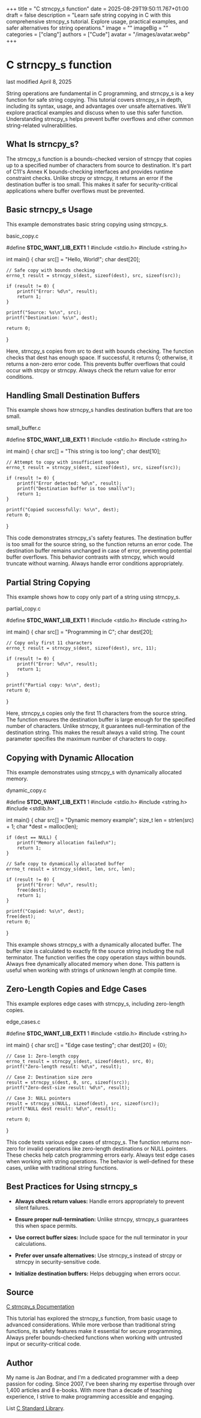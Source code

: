 +++
title = "C strncpy_s function"
date = 2025-08-29T19:50:11.767+01:00
draft = false
description = "Learn safe string copying in C with this comprehensive strncpy_s tutorial. Explore usage, practical examples, and safer alternatives for string operations."
image = ""
imageBig = ""
categories = ["clang"]
authors = ["Cude"]
avatar = "/images/avatar.webp"
+++

# C strncpy_s function

last modified April 8, 2025

String operations are fundamental in C programming, and strncpy_s is a
key function for safe string copying. This tutorial covers strncpy_s
in depth, including its syntax, usage, and advantages over unsafe alternatives.
We'll explore practical examples and discuss when to use this safer function.
Understanding strncpy_s helps prevent buffer overflows and other
common string-related vulnerabilities.

## What Is strncpy_s?

The strncpy_s function is a bounds-checked version of strncpy
that copies up to a specified number of characters from source to destination.
It's part of C11's Annex K bounds-checking interfaces and provides runtime
constraint checks. Unlike strcpy or strncpy, it
returns an error if the destination buffer is too small. This makes it safer
for security-critical applications where buffer overflows must be prevented.

## Basic strncpy_s Usage

This example demonstrates basic string copying using strncpy_s.

basic_copy.c
  

#define __STDC_WANT_LIB_EXT1__ 1
#include &lt;stdio.h&gt;
#include &lt;string.h&gt;

int main() {
    char src[] = "Hello, World!";
    char dest[20];
    
    // Safe copy with bounds checking
    errno_t result = strncpy_s(dest, sizeof(dest), src, sizeof(src));

    if (result != 0) {
        printf("Error: %d\n", result);
        return 1;
    }

    printf("Source: %s\n", src);
    printf("Destination: %s\n", dest);

    return 0;
}

Here, strncpy_s copies from src to dest
with bounds checking. The function checks that dest has enough space.
If successful, it returns 0; otherwise, it returns a non-zero error code.
This prevents buffer overflows that could occur with strcpy or
strncpy. Always check the return value for error conditions.

## Handling Small Destination Buffers

This example shows how strncpy_s handles destination buffers that
are too small.

small_buffer.c
  

#define __STDC_WANT_LIB_EXT1__ 1
#include &lt;stdio.h&gt;
#include &lt;string.h&gt;

int main() {
    char src[] = "This string is too long";
    char dest[10];
    
    // Attempt to copy with insufficient space
    errno_t result = strncpy_s(dest, sizeof(dest), src, sizeof(src));

    if (result != 0) {
        printf("Error detected: %d\n", result);
        printf("Destination buffer is too small\n");
        return 1;
    }

    printf("Copied successfully: %s\n", dest);
    return 0;
}

This code demonstrates strncpy_s's safety features. The destination
buffer is too small for the source string, so the function returns an error code.
The destination buffer remains unchanged in case of error, preventing potential
buffer overflows. This behavior contrasts with strncpy, which would
truncate without warning. Always handle error conditions appropriately.

## Partial String Copying

This example shows how to copy only part of a string using strncpy_s.

partial_copy.c
  

#define __STDC_WANT_LIB_EXT1__ 1
#include &lt;stdio.h&gt;
#include &lt;string.h&gt;

int main() {
    char src[] = "Programming in C";
    char dest[20];
    
    // Copy only first 11 characters
    errno_t result = strncpy_s(dest, sizeof(dest), src, 11);

    if (result != 0) {
        printf("Error: %d\n", result);
        return 1;
    }

    printf("Partial copy: %s\n", dest);
    return 0;
}

Here, strncpy_s copies only the first 11 characters from the source
string. The function ensures the destination buffer is large enough for the
specified number of characters. Unlike strncpy, it guarantees
null-termination of the destination string. This makes the result always a valid
string. The count parameter specifies the maximum number of characters to copy.

## Copying with Dynamic Allocation

This example demonstrates using strncpy_s with dynamically allocated
memory.

dynamic_copy.c
  

#define __STDC_WANT_LIB_EXT1__ 1
#include &lt;stdio.h&gt;
#include &lt;string.h&gt;
#include &lt;stdlib.h&gt;

int main() {
    char src[] = "Dynamic memory example";
    size_t len = strlen(src) + 1;
    char *dest = malloc(len);
    
    if (dest == NULL) {
        printf("Memory allocation failed\n");
        return 1;
    }

    // Safe copy to dynamically allocated buffer
    errno_t result = strncpy_s(dest, len, src, len);

    if (result != 0) {
        printf("Error: %d\n", result);
        free(dest);
        return 1;
    }

    printf("Copied: %s\n", dest);
    free(dest);
    return 0;
}

This example shows strncpy_s with a dynamically allocated buffer.
The buffer size is calculated to exactly fit the source string including the
null terminator. The function verifies the copy operation stays within bounds.
Always free dynamically allocated memory when done. This pattern is useful when
working with strings of unknown length at compile time.

## Zero-Length Copies and Edge Cases

This example explores edge cases with strncpy_s, including zero-length
copies.

edge_cases.c
  

#define __STDC_WANT_LIB_EXT1__ 1
#include &lt;stdio.h&gt;
#include &lt;string.h&gt;

int main() {
    char src[] = "Edge case testing";
    char dest[20] = {0};
    
    // Case 1: Zero-length copy
    errno_t result = strncpy_s(dest, sizeof(dest), src, 0);
    printf("Zero-length result: %d\n", result);
    
    // Case 2: Destination size zero
    result = strncpy_s(dest, 0, src, sizeof(src));
    printf("Zero-dest-size result: %d\n", result);
    
    // Case 3: NULL pointers
    result = strncpy_s(NULL, sizeof(dest), src, sizeof(src));
    printf("NULL dest result: %d\n", result);
    
    return 0;
}

This code tests various edge cases of strncpy_s. The function
returns non-zero for invalid operations like zero-length destinations or NULL
pointers. These checks help catch programming errors early. Always test edge
cases when working with string operations. The behavior is well-defined for
these cases, unlike with traditional string functions.

## Best Practices for Using strncpy_s

- **Always check return values:** Handle errors appropriately to prevent silent failures.

- **Ensure proper null-termination:** Unlike strncpy, strncpy_s guarantees this when space permits.

- **Use correct buffer sizes:** Include space for the null terminator in your calculations.

- **Prefer over unsafe alternatives:** Use strncpy_s instead of strcpy or strncpy in security-sensitive code.

- **Initialize destination buffers:** Helps debugging when errors occur.

## Source

[C strncpy_s Documentation](https://en.cppreference.com/w/c/string/byte/strncpy)

This tutorial has explored the strncpy_s function, from basic usage to
advanced considerations. While more verbose than traditional string functions,
its safety features make it essential for secure programming. Always prefer
bounds-checked functions when working with untrusted input or security-critical
code.

## Author

My name is Jan Bodnar, and I'm a dedicated programmer with a deep passion for
coding. Since 2007, I've been sharing my expertise through over 1,400 articles
and 8 e-books. With more than a decade of teaching experience, I strive to make
programming accessible and engaging.

List [C Standard Library](/all/#clang-std).